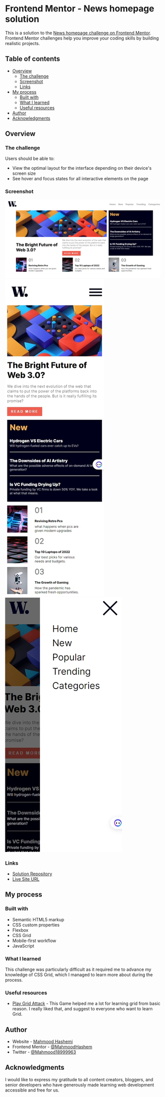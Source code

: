 # Frontend Mentor - News homepage solution

This is a solution to the [News homepage challenge on Frontend Mentor](https://www.frontendmentor.io/challenges/news-homepage-H6SWTa1MFl). Frontend Mentor challenges help you improve your coding skills by building realistic projects. 

## Table of contents

- [Overview](#overview)
  - [The challenge](#the-challenge)
  - [Screenshot](#screenshot)
  - [Links](#links)
- [My process](#my-process)
  - [Built with](#built-with)
  - [What I learned](#what-i-learned)
  - [Useful resources](#useful-resources)
- [Author](#author)
- [Acknowledgments](#acknowledgments)


## Overview

### The challenge

Users should be able to:

- View the optimal layout for the interface depending on their device's screen size
- See hover and focus states for all interactive elements on the page

### Screenshot

![](./assets/images/desktop.jpeg)
![](./assets/images/mobile.jpeg)
![](./assets/images/menu.jpeg)

### Links

- [Solution Repository](https://github.com/MahmoodHashem/Mentor-Challanges/tree/main/news-homepage-main)
- [Live Site URL](https://mahmoodhashem.github.io/Mentor-Challanges/news-homepage-main/index.html)

## My process

### Built with

- Semantic HTML5 markup
- CSS custom properties
- Flexbox
- CSS Grid
- Mobile-first workflow
- JavaScript



### What I learned

This challenge was particularly difficult as it required me to advance my knowledge of CSS Grid, which I managed to learn more about during the process.




### Useful resources

- [Play Grid Attack](https://codingfantasy.com/games/css-grid-attack/play?mode=easy&love=true) - This Game helped me a lot  for learning grid from basic reason. I really liked that, and suggest to everyone who want to learn Grid. 



## Author

- Website - [Mahmood Hashemi](https://t.me/shahmahmood)
- Frontend Mentor - [@MahmoodHashem](https://www.frontendmentor.io/profile/MahmoodHasheme/yourusername)
- Twitter - [@Mahmood18999963](https://twitter.com/Mahmood18999963)


## Acknowledgments

I would like to express my gratitude to all content creators, bloggers, and senior developers who have generously made learning web development accessible and free for us. 
